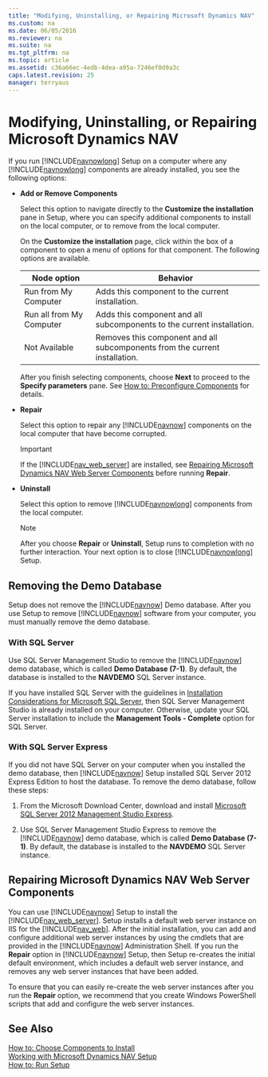 ```yaml
---
title: "Modifying, Uninstalling, or Repairing Microsoft Dynamics NAV"
ms.custom: na
ms.date: 06/05/2016
ms.reviewer: na
ms.suite: na
ms.tgt_pltfrm: na
ms.topic: article
ms.assetid: c36a66ec-4edb-4dea-a95a-7246ef0d9a3c
caps.latest.revision: 25
manager: terryaus
---
```

# Modifying, Uninstalling, or Repairing Microsoft Dynamics NAV
If you run [!INCLUDE[navnowlong](../dynamics-nav/includes/navnowlong_md.md)] Setup on a computer where any [!INCLUDE[navnowlong](../dynamics-nav/includes/navnowlong_md.md)] components are already installed, you see the following options:  
  
-   **Add or Remove Components**  
  
     Select this option to navigate directly to the **Customize the installation** pane in Setup, where you can specify additional components to install on the local computer, or to remove from the local computer.  
  
     On the **Customize the installation** page, click within the box of a component to open a menu of options for that component. The following options are available.  
  
    |Node option|Behavior|  
    |-----------------|--------------|  
    |Run from My Computer|Adds this component to the current installation.|  
    |Run all from My Computer|Adds this component and all subcomponents to the current installation.|  
    |Not Available|Removes this component and all subcomponents from the current installation.|  
  
     After you finish selecting components, choose **Next** to proceed to the **Specify parameters** pane. See [How to: Preconfigure Components](../Topic/How%20to:%20Preconfigure%20Components.md) for details.  
  
-   **Repair**  
  
     Select this option to repair any [!INCLUDE[navnow](../dynamics-nav/includes/navnow_md.md)] components on the local computer that have become corrupted.  
  
    > [!IMPORTANT]  
    >  If the [!INCLUDE[nav_web_server](../dynamics-nav/includes/nav_web_server_md.md)] are installed, see [Repairing Microsoft Dynamics NAV Web Server Components](../dynamics-nav/Modifying--Uninstalling--or-Repairing-Microsoft-Dynamics-NAV.md#RepairWebServer) before running **Repair**.  
  
-   **Uninstall**  
  
     Select this option to remove [!INCLUDE[navnowlong](../dynamics-nav/includes/navnowlong_md.md)] components from the local computer.  
  
    > [!NOTE]  
    >  After you choose **Repair** or **Uninstall**, Setup runs to completion with no further interaction. Your next option is to close [!INCLUDE[navnowlong](../dynamics-nav/includes/navnowlong_md.md)] Setup.  
  
## Removing the Demo Database  
 Setup does not remove the [!INCLUDE[navnow](../dynamics-nav/includes/navnow_md.md)] Demo database. After you use Setup to remove [!INCLUDE[navnow](../dynamics-nav/includes/navnow_md.md)] software from your computer, you must manually remove the demo database.  
  
### With SQL Server  
 Use SQL Server Management Studio to remove the [!INCLUDE[navnow](../dynamics-nav/includes/navnow_md.md)] demo database, which is called **Demo Database \(7\-1\)**. By default, the database is installed to the **NAVDEMO** SQL Server instance.  
  
 If you have installed SQL Server with the guidelines in [Installation Considerations for Microsoft SQL Server](../dynamics-nav/Installation-Considerations-for-Microsoft-SQL-Server.md), then SQL Server Management Studio is already installed on your computer. Otherwise, update your SQL Server installation to include the **Management Tools \- Complete** option for SQL Server.  
  
### With SQL Server Express  
 If you did not have SQL Server on your computer when you installed the demo database, then [!INCLUDE[navnow](../dynamics-nav/includes/navnow_md.md)] Setup installed SQL Server 2012 Express Edition to host the database. To remove the demo database, follow these steps:  
  
1.  From the Microsoft Download Center, download and install [Microsoft SQL Server 2012 Management Studio Express](http://go.microsoft.com/fwlink/?LinkId=140351).  
  
2.  Use SQL Server Management Studio Express to remove the [!INCLUDE[navnow](../dynamics-nav/includes/navnow_md.md)] demo database, which is called **Demo Database \(7\-1\)**. By default, the database is installed to the **NAVDEMO** SQL Server instance.  
  
##  <a name="RepairWebServer"></a> Repairing Microsoft Dynamics NAV Web Server Components  
 You can use [!INCLUDE[navnow](../dynamics-nav/includes/navnow_md.md)] Setup to install the [!INCLUDE[nav_web_server](../dynamics-nav/includes/nav_web_server_md.md)]. Setup installs a default web server instance on IIS for the [!INCLUDE[nav_web](../dynamics-nav/includes/nav_web_md.md)]. After the initial installation, you can add and configure additional web server instances by using the cmdlets that are provided in the [!INCLUDE[navnow](../dynamics-nav/includes/navnow_md.md)] Administration Shell. If you run the **Repair** option in [!INCLUDE[navnow](../dynamics-nav/includes/navnow_md.md)] Setup, then Setup re\-creates the initial default environment, which includes a default web server instance, and removes any web server instances that have been added.  
  
 To ensure that you can easily re\-create the web server instances after you run the **Repair** option, we recommend that you create Windows PowerShell scripts that add and configure the web server instances.  
  
## See Also  
 [How to: Choose Components to Install](../Topic/How%20to:%20Choose%20Components%20to%20Install.md)   
 [Working with Microsoft Dynamics NAV Setup](../dynamics-nav/Working-with-Microsoft-Dynamics-NAV-Setup.md)   
 [How to: Run Setup](../Topic/How%20to:%20Run%20Setup.md)